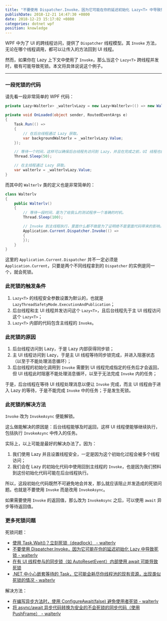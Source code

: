 ```yaml
---
title: "不要使用 Dispatcher.Invoke，因为它可能在你的延迟初始化 Lazy<T> 中导致死锁"
publishDate: 2018-12-21 14:47:30 +0800
date: 2018-12-23 15:17:02 +0800
categories: dotnet wpf
position: knowledge
---
```


WPF 中为了 UI 的跨线程访问，提供了 `Dispatcher` 线程模型。其 `Invoke` 方法，无论在哪个线程调用，都可以让传入的方法回到 UI 线程。

然而，如果你在 Lazy<T> 上下文中使用了 `Invoke`，那么当这个 `Lazy<T>` 跨线程并发时，极有可能导致死锁。本文将具体说说这个例子。

---

<div id="toc"></div>

### 一段死锁的代码

请先看一段非常简单的 WPF 代码：

```csharp
private Lazy<Walterlv> _walterlvLazy = new Lazy<Walterlv>(() => new Walterlv());

private void OnLoaded(object sender, RoutedEventArgs e)
{
    Task.Run(() =>
    {
        // 在后台线程通过 Lazy 获取。
        var backgroundWalterlv = _walterlvLazy.Value;
    });

    // 等待一个时间，这样可以确保后台线程先访问到 Lazy，并且在完成之前，UI 线程也能访问到 Lazy。
    Thread.Sleep(50);

    // 在主线程通过 Lazy 获取。
    var walterlv = _walterlvLazy.Value;
}
```

而其中的 `Walterlv` 类的定义也是非常简单的：

```csharp
class Walterlv
{
    public Walterlv()
    {
        // 等待一段时间，是为了给我么的测试程序一个准确的时机。
        Thread.Sleep(100);

        // Invoke 到主线程执行，里面什么都不做是为了证明绝不是里面代码带来的影响。
        Application.Current.Dispatcher.Invoke(() =>
        {
        });
    }
}
```

这里的 `Application.Current.Dispatcher` 并不一定必须是 `Application.Current`，只要是两个不同线程拿到的 `Dispatcher` 的实例是同一个，就会死锁。

### 此死锁的触发条件

1. `Lazy<T>` 的线程安全参数设置为默认的，也就是 `LazyThreadSafetyMode.ExecutionAndPublication`；
1. 后台线程和主 UI 线程并发访问这个 `Lazy<T>`，且后台线程先于主 UI 线程访问这个 `Lazy<T>`；
1. `Lazy<T>` 内部的代码包含主线程的 `Invoke`。

### 此死锁的原因

1. 后台线程访问到 Lazy，于是 Lazy 内部获得同步锁；
1. 主 UI 线程访问到 Lazy，于是主 UI 线程等待同步锁完成，并进入阻塞状态（以至于不能处理消息循环）；
1. 后台线程的初始化调用到 `Invoke` 需要到 UI 线程完成指定的任务后才会返回，但 UI 线程此时阻塞不能处理消息循环，以至于无法完成 `Invoke` 内的任务；

于是，后台线程在等待 UI 线程处理消息以便让 `Invoke` 完成，而主 UI 线程由于进入 Lazy 的等待，于是不能完成 `Invoke` 中的任务；于是发生死锁。

### 此死锁的解决方法

`Invoke` 改为 `InvokeAsync` 便能解锁。

这么做能解决的原因是：后台线程能够及时返回，这样 UI 线程便能够继续执行，包括执行 `InvokeAsync` 中传入的任务。

实际上，以上可能是最好的解决办法了。因为：

1. 我们使用 Lazy 并且设置线程安全，一定是因为这个初始化过程会被多个线程访问；
1. 我们会在 Lazy 的初始化代码中使用回到主线程的 `Invoke`，也是因为我们预料到这份初始化代码可能在后台线程执行。

所以，这段初始化代码既然不可避免地会并发，那么就应该阻止并发造成的死锁问题。也就是不要使用 `Invoke` 而是改用 `InvokeAsync`。

如果需要使用 `Invoke` 的返回值，那么改为 `InvokeAsync` 之后，可以使用 `await` 异步等待返回值。

### 更多死锁问题

死锁问题：

- [使用 Task.Wait()？立刻死锁（deadlock） - walterlv](/post/deadlock-in-task-wait.html)
- [不要使用 Dispatcher.Invoke，因为它可能在你的延迟初始化 Lazy<T> 中导致死锁 - walterlv](/post/deadlock-of-invoke-in-lazy.html)
- [在有 UI 线程参与的同步锁（如 AutoResetEvent）内部使用 await 可能导致死锁](/post/deadlock-if-await-in-ui-lock-context.html)
- [.NET 中小心嵌套等待的 Task，它可能会耗尽你线程池的现有资源，出现类似死锁的情况 - walterlv](/post/task-wait-may-cause-long-time-waiting.html)

解决方法：

- [在编写异步方法时，使用 ConfigureAwait(false) 避免使用者死锁 - walterlv](/post/using-configure-await-to-avoid-deadlocks.html)
- [将 async/await 异步代码转换为安全的不会死锁的同步代码（使用 PushFrame） - walterlv](/post/convert-async-to-sync-by-push-frame.html)
